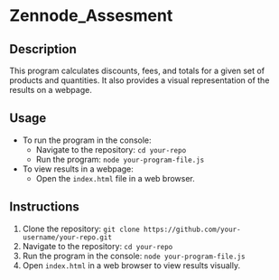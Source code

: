 # Zennode_Assesment 
## Description
This program calculates discounts, fees, and totals for a given set of products and quantities. It also provides a visual representation of the results on a webpage.

## Usage
- To run the program in the console:
  - Navigate to the repository: `cd your-repo`
  - Run the program: `node your-program-file.js`
- To view results in a webpage:
  - Open the `index.html` file in a web browser.

## Instructions
1. Clone the repository: `git clone https://github.com/your-username/your-repo.git`
2. Navigate to the repository: `cd your-repo`
3. Run the program in the console: `node your-program-file.js`
4. Open `index.html` in a web browser to view results visually.
